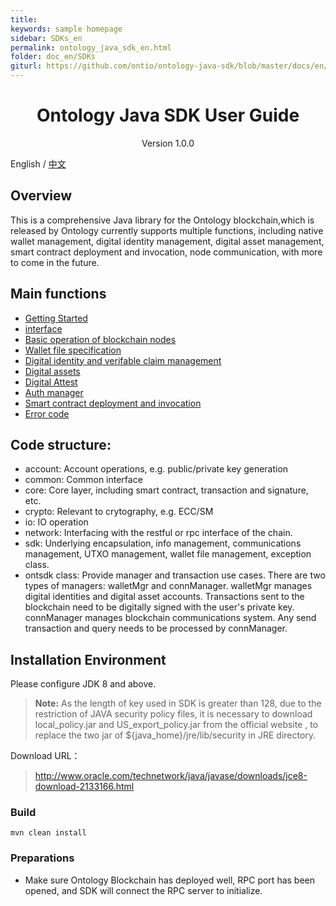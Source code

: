 ```yaml
---
title:
keywords: sample homepage
sidebar: SDKs_en
permalink: ontology_java_sdk_en.html
folder: doc_en/SDKs
giturl: https://github.com/ontio/ontology-java-sdk/blob/master/docs/en/README.md
---
```


<h1 align="center"> Ontology Java SDK User Guide </h1>

<p align="center" class="version">Version 1.0.0 </p>

English / [中文](./ontology_java_sdk_zh.html)

## Overview

This is a comprehensive Java library for the Ontology blockchain,which is released by Ontology currently supports multiple functions, including native wallet management, digital identity management, digital asset management, smart contract deployment and invocation, node communication, with more to come in the future. 

## Main functions

- [Getting Started](./ontology_java_sdk_get_start_en.html)
- [interface](./ontology_java_sdk_interface_en.html)
- [Basic operation of blockchain nodes](./ontology_java_sdk_basic_en.html)
- [Wallet file specification](https://github.com/ontio/documentation/blob/master/docs/pages/doc_en/SDKs/Wallet_File_Specification_en.md)
- [Digital identity and verifable claim management](./ontology_java_sdk_identity_claim_en.html)
- [Digital assets](./ontology_java_sdk_asset_en.html)
- [Digital Attest](./ontology_java_sdk_attest_en.html)
- [Auth manager](./ontology_java_sdk_auth_en.html)
- [Smart contract deployment and invocation](./ontology_java_sdk_smartcontract_en.html)
- [Error code](./ontology_java_sdk_errorcode_en.html)


## Code structure:

* account: Account operations, e.g. public/private key generation
* common: Common interface
* core: Core layer, including smart contract, transaction and signature, etc.
* crypto: Relevant to crytography, e.g. ECC/SM
* io: IO operation
* network: Interfacing with the restful or rpc interface of the chain.
* sdk: Underlying encapsulation, info management, communications management, UTXO management, wallet file management, exception class.
* ontsdk class: Provide manager and transaction use cases. There are two types of managers: walletMgr and connManager. walletMgr manages digital identities and digital asset accounts. Transactions sent to the blockchain need to be digitally signed with the user's private key. connManager manages blockchain communications system. Any send transaction and query needs to be processed by connManager.

## Installation Environment

Please configure JDK 8 and above.

> **Note:** As the length of key used in SDK is greater than 128, due to the restriction of JAVA security policy files, it is necessary to download local_policy.jar and US_export_policy.jar from the official website , to replace the two jar of ${java_home}/jre/lib/security in JRE directory.

Download URL：

>http://www.oracle.com/technetwork/java/javase/downloads/jce8-download-2133166.html


### Build

```
mvn clean install
```

### Preparations

* Make sure Ontology Blockchain has deployed well,  RPC port has been opened, and SDK will connect the RPC server to initialize.


